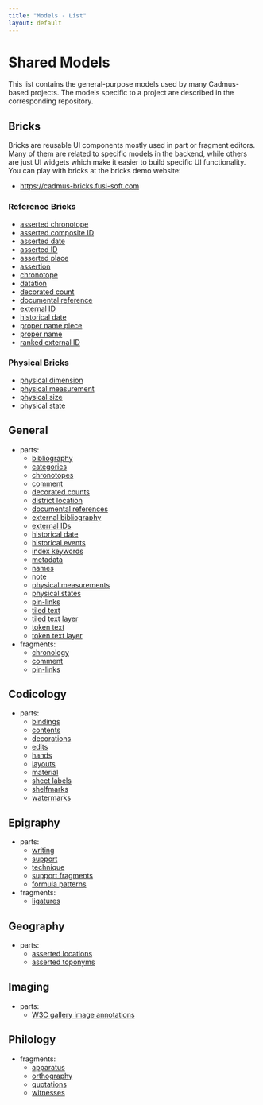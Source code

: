 ```yaml
---
title: "Models - List" 
layout: default
---
```


# Shared Models

This list contains the general-purpose models used by many Cadmus-based projects. The models specific to a project are described in the corresponding repository.

## Bricks

Bricks are reusable UI components mostly used in part or fragment editors. Many of them are related to specific models in the backend, while others are just UI widgets which make it easier to build specific UI functionality. You can play with bricks at the bricks demo website:

- <https://cadmus-bricks.fusi-soft.com>

### Reference Bricks

- [asserted chronotope](https://github.com/vedph/cadmus-bricks/blob/master/docs/asserted-chronotope)
- [asserted composite ID](https://github.com/vedph/cadmus-bricks/blob/master/docs/asserted-composite-id)
- [asserted date](https://github.com/vedph/cadmus-bricks/blob/master/docs/asserted-date)
- [asserted ID](https://github.com/vedph/cadmus-bricks/blob/master/docs/asserted-id)
- [asserted place](https://github.com/vedph/cadmus-bricks/blob/master/docs/asserted-place)
- [assertion](https://github.com/vedph/cadmus-bricks/blob/master/docs/assertion)
- [chronotope](https://github.com/vedph/cadmus-bricks/blob/master/docs/chronotope)
- [datation](https://github.com/vedph/cadmus-bricks/blob/master/docs/datation)
- [decorated count](https://github.com/vedph/cadmus-bricks/blob/master/docs/decorated-count)
- [documental reference](https://github.com/vedph/cadmus-bricks/blob/master/docs/doc-reference)
- [external ID](https://github.com/vedph/cadmus-bricks/blob/master/docs/external-id)
- [historical date](https://github.com/vedph/cadmus-bricks/blob/master/docs/historical-date)
- [proper name piece](https://github.com/vedph/cadmus-bricks/blob/master/docs/proper-name-piece)
- [proper name](https://github.com/vedph/cadmus-bricks/blob/master/docs/proper-name)
- [ranked external ID](https://github.com/vedph/cadmus-bricks/blob/master/docs/ranked-external-id)

### Physical Bricks

- [physical dimension](https://github.com/vedph/cadmus-bricks/blob/master/docs/physical-dimension)
- [physical measurement](https://github.com/vedph/cadmus-bricks/blob/master/docs/physical-measurement)
- [physical size](https://github.com/vedph/cadmus-bricks/blob/master/docs/physical-size)
- [physical state](https://github.com/vedph/cadmus-bricks/blob/master/docs/physical-state)

## General

- parts:
  - [bibliography](https://github.com/vedph/cadmus-general/blob/master/docs/bibliography)
  - [categories](https://github.com/vedph/cadmus-general/blob/master/docs/categories)
  - [chronotopes](https://github.com/vedph/cadmus-general/blob/master/docs/chronotopes)
  - [comment](https://github.com/vedph/cadmus-general/blob/master/docs/comment)
  - [decorated counts](https://github.com/vedph/cadmus-general/blob/master/docs/decorated-counts)
  - [district location](https://github.com/vedph/cadmus-general/blob/master/docs/district-location)
  - [documental references](https://github.com/vedph/cadmus-general/blob/master/docs/doc-references)
  - [external bibliography](https://github.com/vedph/cadmus-general/blob/master/docs/ext-bibliography)
  - [external IDs](https://github.com/vedph/cadmus-general/blob/master/docs/external-ids)
  - [historical date](https://github.com/vedph/cadmus-general/blob/master/docs/historical-date)
  - [historical events](https://github.com/vedph/cadmus-general/blob/master/docs/historical-events)
  - [index keywords](https://github.com/vedph/cadmus-general/blob/master/docs/index-keywords)
  - [metadata](https://github.com/vedph/cadmus-general/blob/master/docs/metadata)
  - [names](https://github.com/vedph/cadmus-general/blob/master/docs/names)
  - [note](https://github.com/vedph/cadmus-general/blob/master/docs/note)
  - [physical measurements](https://github.com/vedph/cadmus-general/blob/master/docs/physical-measurements)
  - [physical states](https://github.com/vedph/cadmus-general/blob/master/docs/physical-states)
  - [pin-links](https://github.com/vedph/cadmus-general/blob/master/docs/fr.pin-links)
  - [tiled text](https://github.com/vedph/cadmus-general/blob/master/docs/tiled-text)
  - [tiled text layer](https://github.com/vedph/cadmus-general/blob/master/docs/tiled-text-layer)
  - [token text](https://github.com/vedph/cadmus-general/blob/master/docs/token-text)
  - [token text layer](https://github.com/vedph/cadmus-general/blob/master/docs/token-text-layer)
- fragments:
  - [chronology](https://github.com/vedph/cadmus-general/blob/master/docs/fr.chronology)
  - [comment](https://github.com/vedph/cadmus-general/blob/master/docs/fr.comment)
  - [pin-links]((https://github.com/vedph/cadmus-general/blob/master/docs/fr.pin-links))

## Codicology

- parts:
  - [bindings](https://github.com/vedph/cadmus-codicology/blob/master/docs/cod-bindings)
  - [contents](https://github.com/vedph/cadmus-codicology/blob/master/docs/cod-contents)
  - [decorations](https://github.com/vedph/cadmus-codicology/blob/master/docs/cod-decorations)
  - [edits](https://github.com/vedph/cadmus-codicology/blob/master/docs/cod-edits)
  - [hands](https://github.com/vedph/cadmus-codicology/blob/master/docs/cod-hands)
  - [layouts](https://github.com/vedph/cadmus-codicology/blob/master/docs/cod-layouts)
  - [material](https://github.com/vedph/cadmus-codicology/blob/master/docs/cod-material)
  - [sheet labels](https://github.com/vedph/cadmus-codicology/blob/master/docs/cod-sheet-labels)
  - [shelfmarks](https://github.com/vedph/cadmus-codicology/blob/master/docs/cod-shelfmarks)
  - [watermarks](https://github.com/vedph/cadmus-codicology/blob/master/docs/cod-watermarks)

## Epigraphy

- parts:
  - [writing](https://github.com/vedph/cadmus-epigraphy/blob/master/docs/epi-writing)
  - [support](https://github.com/vedph/cadmus-epigraphy/blob/master/docs/epi-support)
  - [technique](https://github.com/vedph/cadmus-epigraphy/blob/master/docs/epi-technique)
  - [support fragments](https://github.com/vedph/cadmus-epigraphy/blob/master/docs/epi-support-frr)
  - [formula patterns](https://github.com/vedph/cadmus-epigraphy/blob/master/docs/epi-formula-patterns)
- fragments:
  - [ligatures](https://github.com/vedph/cadmus-epigraphy/blob/master/docs/fr.epi-ligatures)

## Geography

- parts:
  - [asserted locations](https://github.com/vedph/cadmus-geo/blob/master/docs/asserted-locations)
  - [asserted toponyms](https://github.com/vedph/cadmus-geo/blob/master/docs/asserted-toponyms)

## Imaging

- parts:
  - [W3C gallery image annotations](https://github.com/vedph/cadmus-img/blob/master/docs/w3c-gallery-image-annotations)

## Philology

- fragments:
  - [apparatus](https://github.com/vedph/cadmus-philology/blob/master/docs/fr.apparatus)
  - [orthography](https://github.com/vedph/cadmus-philology/blob/master/docs/fr.orthography)
  - [quotations](https://github.com/vedph/cadmus-philology/blob/master/docs/fr.quotations)
  - [witnesses](https://github.com/vedph/cadmus-philology/blob/master/docs/fr.witnesses)
